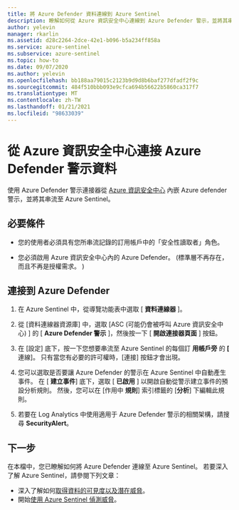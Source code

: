```yaml
---
title: 將 Azure Defender 資料連線到 Azure Sentinel
description: 瞭解如何從 Azure 資訊安全中心連線到 Azure Defender 警示，並將其串流至 Azure Sentinel。
author: yelevin
manager: rkarlin
ms.assetid: d28c2264-2dce-42e1-b096-b5a234ff858a
ms.service: azure-sentinel
ms.subservice: azure-sentinel
ms.topic: how-to
ms.date: 09/07/2020
ms.author: yelevin
ms.openlocfilehash: bb188aa79015c2123b9d9d8b6baf277dfadf2f9c
ms.sourcegitcommit: 484f510bbb093e9cfca694b56622b5860ca317f7
ms.translationtype: MT
ms.contentlocale: zh-TW
ms.lasthandoff: 01/21/2021
ms.locfileid: "98633039"
---
```

# <a name="connect-azure-defender-alert-data-from-azure-security-center"></a>從 Azure 資訊安全中心連接 Azure Defender 警示資料

使用 Azure Defender 警示連接器從 [Azure 資訊安全中心](../security-center/security-center-introduction.md) 內嵌 Azure defender 警示，並將其串流至 Azure Sentinel。 

## <a name="prerequisites"></a>必要條件

- 您的使用者必須具有您所串流記錄的訂用帳戶中的「安全性讀取者」角色。

- 您必須啟用 Azure 資訊安全中心內的 Azure Defender。  (標準層不再存在，而且不再是授權需求。 ) 

## <a name="connect-to-azure-defender"></a>連接到 Azure Defender

1. 在 Azure Sentinel 中，從導覽功能表中選取 [ **資料連線器** ]。

1. 從 [資料連線器資源庫] 中，選取 [ASC (可能仍會被呼叫 Azure 資訊安全中心) ] 的 [ **Azure Defender 警示** ]，然後按一下 [ **開啟連接器頁面** ] 按鈕。

1. 在 [設定] 底下，按一下您想要串流至 Azure Sentinel 的每個訂 **用帳戶旁** 的 **[** 連線]。 只有當您有必要的許可權時，[連接] 按鈕才會出現。

1. 您可以選取是否要讓 Azure Defender 的警示在 Azure Sentinel 中自動產生事件。 在 [ **建立事件**] 底下，選取 [ **已啟用** ] 以開啟自動從警示建立事件的預設分析規則。 然後，您可以在 [作用中 **規則**] 索引標籤的 [**分析**] 下編輯此規則。

1. 若要在 Log Analytics 中使用適用于 Azure Defender 警示的相關架構，請搜尋 **SecurityAlert**。

## <a name="next-steps"></a>下一步

在本檔中，您已瞭解如何將 Azure Defender 連線至 Azure Sentinel。 若要深入了解 Azure Sentinel，請參閱下列文章：

- 深入了解如何[取得資料的可見度以及潛在威脅](quickstart-get-visibility.md)。
- 開始[使用 Azure Sentinel 偵測威脅](tutorial-detect-threats-built-in.md)。
